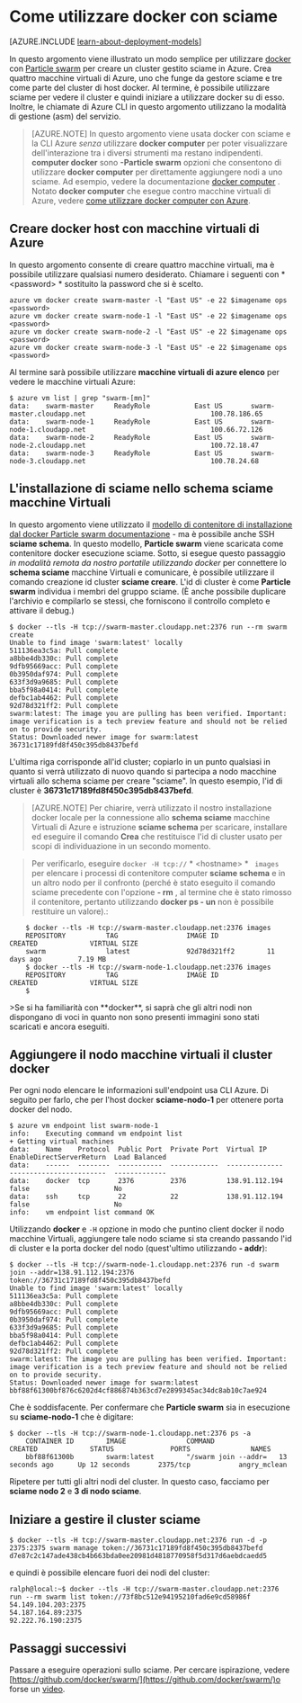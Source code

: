 <properties
   pageTitle="Introduzione all'utilizzo di docker con sciame su Azure"
   description="In questo articolo viene descritto come creare un gruppo di macchine virtuali con l'estensione di macchine Virtuali Docker e utilizzare sciame per creare un cluster di Docker."
   services="virtual-machines-linux"
   documentationCenter="virtual-machines"
   authors="squillace"
   manager="timlt"
   editor="tysonn"
   tags="azure-service-management"/>

<tags
   ms.service="virtual-machines-linux"
   ms.devlang="na"
   ms.topic="article"
   ms.tgt_pltfrm="vm-linux"
   ms.workload="infrastructure"
   ms.date="01/04/2016"
   ms.author="rasquill"/>

# <a name="how-to-use-docker-with-swarm"></a>Come utilizzare docker con sciame

[AZURE.INCLUDE [learn-about-deployment-models](../../includes/learn-about-deployment-models-classic-include.md)]


In questo argomento viene illustrato un modo semplice per utilizzare [docker](https://www.docker.com/) con [Particle swarm](https://github.com/docker/swarm) per creare un cluster gestito sciame in Azure. Crea quattro macchine virtuali di Azure, uno che funge da gestore sciame e tre come parte del cluster di host docker. Al termine, è possibile utilizzare sciame per vedere il cluster e quindi iniziare a utilizzare docker su di esso. Inoltre, le chiamate di Azure CLI in questo argomento utilizzano la modalità di gestione (asm) del servizio. 

> [AZURE.NOTE] In questo argomento viene usata docker con sciame e la CLI Azure *senza* utilizzare **docker computer** per poter visualizzare dell'interazione tra i diversi strumenti ma restano indipendenti. **computer docker** sono **-Particle swarm** opzioni che consentono di utilizzare **docker computer** per direttamente aggiungere nodi a uno sciame. Ad esempio, vedere la documentazione [docker computer](https://github.com/docker/machine) . Notato **docker computer** che esegue contro macchine virtuali di Azure, vedere [come utilizzare docker computer con Azure](virtual-machines-linux-docker-machine.md).

## <a name="create-docker-hosts-with-azure-virtual-machines"></a>Creare docker host con macchine virtuali di Azure

In questo argomento consente di creare quattro macchine virtuali, ma è possibile utilizzare qualsiasi numero desiderato. Chiamare i seguenti con * &lt;password&gt; * sostituito la password che si è scelto.

    azure vm docker create swarm-master -l "East US" -e 22 $imagename ops <password>
    azure vm docker create swarm-node-1 -l "East US" -e 22 $imagename ops <password>
    azure vm docker create swarm-node-2 -l "East US" -e 22 $imagename ops <password>
    azure vm docker create swarm-node-3 -l "East US" -e 22 $imagename ops <password>

Al termine sarà possibile utilizzare **macchine virtuali di azure elenco** per vedere le macchine virtuali Azure:

    $ azure vm list | grep "swarm-[mn]"
    data:    swarm-master     ReadyRole           East US       swarm-master.cloudapp.net                               100.78.186.65
    data:    swarm-node-1     ReadyRole           East US       swarm-node-1.cloudapp.net                               100.66.72.126
    data:    swarm-node-2     ReadyRole           East US       swarm-node-2.cloudapp.net                               100.72.18.47  
    data:    swarm-node-3     ReadyRole           East US       swarm-node-3.cloudapp.net                               100.78.24.68  

## <a name="installing-swarm-on-the-swarm-master-vm"></a>L'installazione di sciame nello schema sciame macchine Virtuali

In questo argomento viene utilizzato il [modello di contenitore di installazione dal docker Particle swarm documentazione](https://github.com/docker/swarm#1---docker-image) - ma è possibile anche SSH **sciame schema**. In questo modello, **Particle swarm** viene scaricata come contenitore docker esecuzione sciame. Sotto, si esegue questo passaggio *in modalità remota da nostro portatile utilizzando docker* per connettere lo **schema sciame** macchine Virtuali e comunicare, è possibile utilizzare il comando creazione id cluster **sciame creare**. L'id di cluster è come **Particle swarm** individua i membri del gruppo sciame. (È anche possibile duplicare l'archivio e compilarlo se stessi, che forniscono il controllo completo e attivare il debug.)

    $ docker --tls -H tcp://swarm-master.cloudapp.net:2376 run --rm swarm create
    Unable to find image 'swarm:latest' locally
    511136ea3c5a: Pull complete
    a8bbe4db330c: Pull complete
    9dfb95669acc: Pull complete
    0b3950daf974: Pull complete
    633f3d9a9685: Pull complete
    bba5f98a0414: Pull complete
    defbc1ab4462: Pull complete
    92d78d321ff2: Pull complete
    swarm:latest: The image you are pulling has been verified. Important: image verification is a tech preview feature and should not be relied on to provide security.
    Status: Downloaded newer image for swarm:latest
    36731c17189fd8f450c395db8437befd

L'ultima riga corrisponde all'id cluster; copiarlo in un punto qualsiasi in quanto si verrà utilizzato di nuovo quando si partecipa a nodo macchine virtuali allo schema sciame per creare "sciame". In questo esempio, l'id di cluster è **36731c17189fd8f450c395db8437befd**.

> [AZURE.NOTE] Per chiarire, verrà utilizzato il nostro installazione docker locale per la connessione allo **schema sciame** macchine Virtuali di Azure e istruzione **sciame schema** per scaricare, installare ed eseguire il comando **Crea** che restituisce l'id di cluster usato per scopi di individuazione in un secondo momento.
<!-- -->
> Per verificarlo, eseguire `docker -H tcp://` * &lt;hostname&gt; * ` images` per elencare i processi di contenitore computer **sciame schema** e in un altro nodo per il confronto (perché è stato eseguito il comando sciame precedente con l'opzione **- rm** , al termine che è stato rimosso il contenitore, pertanto utilizzando **docker ps - un** non è possibile restituire un valore).:


        $ docker --tls -H tcp://swarm-master.cloudapp.net:2376 images
        REPOSITORY          TAG                 IMAGE ID            CREATED             VIRTUAL SIZE
        swarm               latest              92d78d321ff2        11 days ago         7.19 MB
        $ docker --tls -H tcp://swarm-node-1.cloudapp.net:2376 images
        REPOSITORY          TAG                 IMAGE ID            CREATED             VIRTUAL SIZE
        $
<P />
>Se si ha familiarità con **docker**, si saprà che gli altri nodi non dispongano di voci in quanto non sono presenti immagini sono stati scaricati e ancora eseguiti.

## <a name="join-the-node-vms-to-our-docker-cluster"></a>Aggiungere il nodo macchine virtuali il cluster docker

Per ogni nodo elencare le informazioni sull'endpoint usa CLI Azure. Di seguito per farlo, che per l'host docker **sciame-nodo-1** per ottenere porta docker del nodo.

    $ azure vm endpoint list swarm-node-1
    info:    Executing command vm endpoint list
    + Getting virtual machines
    data:    Name    Protocol  Public Port  Private Port  Virtual IP      EnableDirectServerReturn  Load Balanced
    data:    ------  --------  -----------  ------------  --------------  ------------------------  -------------
    data:    docker  tcp       2376         2376          138.91.112.194  false                     No
    data:    ssh     tcp       22           22            138.91.112.194  false                     No
    info:    vm endpoint list command OK


Utilizzando **docker** e `-H` opzione in modo che puntino client docker il nodo macchine Virtuali, aggiungere tale nodo sciame si sta creando passando l'id di cluster e la porta docker del nodo (quest'ultimo utilizzando **- addr**):

    $ docker --tls -H tcp://swarm-node-1.cloudapp.net:2376 run -d swarm join --addr=138.91.112.194:2376 token://36731c17189fd8f450c395db8437befd
    Unable to find image 'swarm:latest' locally
    511136ea3c5a: Pull complete
    a8bbe4db330c: Pull complete
    9dfb95669acc: Pull complete
    0b3950daf974: Pull complete
    633f3d9a9685: Pull complete
    bba5f98a0414: Pull complete
    defbc1ab4462: Pull complete
    92d78d321ff2: Pull complete
    swarm:latest: The image you are pulling has been verified. Important: image verification is a tech preview feature and should not be relied on to provide security.
    Status: Downloaded newer image for swarm:latest
    bbf88f61300bf876c6202d4cf886874b363cd7e2899345ac34dc8ab10c7ae924

Che è soddisfacente. Per confermare che **Particle swarm** sia in esecuzione su **sciame-nodo-1** che è digitare:

    $ docker --tls -H tcp://swarm-node-1.cloudapp.net:2376 ps -a
        CONTAINER ID        IMAGE               COMMAND                CREATED             STATUS              PORTS               NAMES
        bbf88f61300b        swarm:latest        "/swarm join --addr=   13 seconds ago      Up 12 seconds       2375/tcp            angry_mclean

Ripetere per tutti gli altri nodi del cluster. In questo caso, facciamo per **sciame nodo 2** e **3 di nodo sciame**.

## <a name="begin-managing-the-swarm-cluster"></a>Iniziare a gestire il cluster sciame

    $ docker --tls -H tcp://swarm-master.cloudapp.net:2376 run -d -p 2375:2375 swarm manage token://36731c17189fd8f450c395db8437befd
    d7e87c2c147ade438cb4b663bda0ee20981d4818770958f5d317d6aebdcaedd5

e quindi è possibile elencare fuori dei nodi del cluster:

    ralph@local:~$ docker --tls -H tcp://swarm-master.cloudapp.net:2376 run --rm swarm list token://73f8bc512e94195210fad6e9cd58986f
    54.149.104.203:2375
    54.187.164.89:2375
    92.222.76.190:2375

<!--Every topic should have next steps and links to the next logical set of content to keep the customer engaged-->
## <a name="next-steps"></a>Passaggi successivi

Passare a eseguire operazioni sullo sciame. Per cercare ispirazione, vedere [https://github.com/docker/swarm/](https://github.com/docker/swarm/)o forse un [video](https://www.youtube.com/watch?v=EC25ARhZ5bI).

<!-- links -->

[docker-machine-azure]: virtual-machines-linux-docker-machine.md
 
